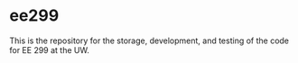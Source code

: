 # ee299
This is the repository for the storage, development, and testing of the code for EE 299 at the UW.
